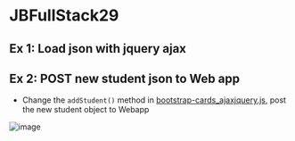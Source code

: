 # JBFullStack29

## Ex 1: Load json with jquery ajax

## Ex 2: POST new student json to Web app

- Change the `addStudent()` method in [bootstrap-cards_ajaxjquery.js](public/js/bootstrap-cards_ajaxjquery.js), post the new student object to Webapp

![image](https://user-images.githubusercontent.com/12232897/148434232-817e86f7-c908-4af6-a5fd-eb95e5934ddc.png)

